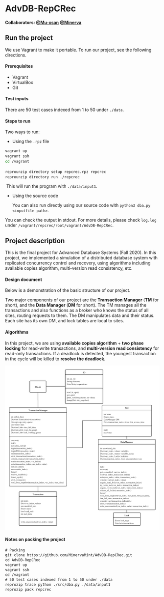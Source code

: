 # AdvDB-RepCRec

#### Collaborators: [@Mu-xsan](https://github.com/Mu-xsan) [@Minerva](https://github.com/MinervaMint)



## Run the project

We use Vagrant to make it portable. To run our project, see the following directions.

#### Prerequisites

- Vagrant
- VirtualBox
- Git

#### Test inputs

There are 50 test cases indexed from 1 to 50 under `./data`.

#### Steps to run

Two ways to run:

- Using the `.rpz` file

```bash
vagrant up
vagrant ssh
cd /vagrant

reprounzip directory setup repcrec.rpz repcrec
reprounzip directory run ./repcrec
```

​	This will run the program with `./data/input1`.

- Using the source code

  You can also run directly using our source code with `python3 dba.py <inputfile path>`.

You can check the output in stdout. For more details, please check `log.log` under `/vagrant/repcrec/root/vagrant/AdvDB-RepCRec`.



## Project description

This is the final project for Advanced Database Systems (Fall 2020). In this project, we implemented a simulation of a distributed database system with replicated concurrency control and recovery, using algorithms including available copies algorithm, multi-version read consistency, etc.

#### Design document

Below is a demonstration of the basic structure of our project. 

Two major components of our project are the **Transaction Manager** (**TM** for short), and the **Data Manager** (**DM** for short). The TM manages all the transactions and also functions as a broker who knows the status of all sites, routing requests to them. The DM manipulates data and their status. Each site has its own DM, and lock tables are local to sites.

#### Algorithms

In this project, we are using **available copies algorithm** + **two phase locking** for read-write transactions, and **multi-version read consistency** for read-only transactions. If a deadlock is detected, the youngest transaction in the cycle will be killed to **resolve the deadlock**.

![uml](design_document.png)



#### Notes on packing the project

```shell
# Packing
git clone https://github.com/MinervaMint/AdvDB-RepCRec.git
cd AdvDB-RepCRec
vagrant up
vagrant ssh
cd /vagrant
# 50 test cases indexed from 1 to 50 under ./data
reprozip trace python ./src/dba.py ./data/input1 
reprozip pack repcrec
```

